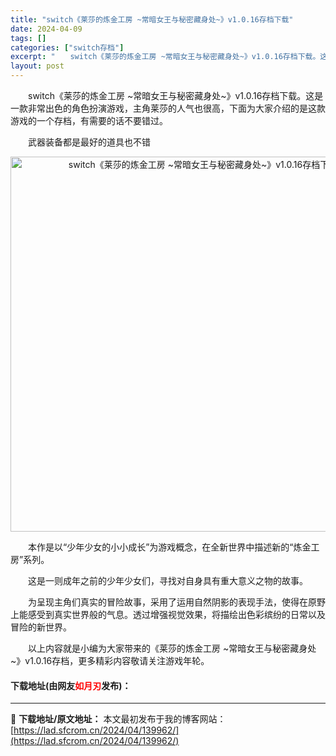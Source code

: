 ```yaml
---
title: "switch《莱莎的炼金工房 ~常暗女王与秘密藏身处~》v1.0.16存档下载"
date: 2024-04-09
tags: []
categories: ["switch存档"]
excerpt: "　　switch《莱莎的炼金工房 ~常暗女王与秘密藏身处~》v1.0.16存档下载。这是一款非常出色的角色扮演游戏，主角莱莎的人气也很高，下面为大家介绍的是这款游戏的一个存档，有需要的话不要错过。 　　武器装备都是最好的道具也不错 　　本作是以&ldquo;少年少女的小小成长&rdquo;为游戏概念&hellip;"
layout: post
---
```


 <p>　　switch《莱莎的炼金工房 ~常暗女王与秘密藏身处~》v1.0.16存档下载。这是一款非常出色的角色扮演游戏，主角莱莎的人气也很高，下面为大家介绍的是这款游戏的一个存档，有需要的话不要错过。</p> <p>　　武器装备都是最好的道具也不错</p> <p align="center"><img align="" border="0" src="https://lad.sfcrom.cn/wp-content/uploads/2024/04/20240409_6614f286c9405.webp" width="600" alt="switch《莱莎的炼金工房 ~常暗女王与秘密藏身处~》v1.0.16存档下载" /></p> <p>　　本作是以&ldquo;少年少女的小小成长&rdquo;为游戏概念，在全新世界中描述新的&ldquo;炼金工房&rdquo;系列。</p> <p>　　这是一则成年之前的少年少女们，寻找对自身具有重大意义之物的故事。</p> <p>　　为呈现主角们真实的冒险故事，采用了运用自然阴影的表现手法，使得在原野上能感受到真实世界般的气息。透过增强视觉效果，将描绘出色彩缤纷的日常以及冒险的新世界。</p> <p>　　以上内容就是小编为大家带来的《莱莎的炼金工房 ~常暗女王与秘密藏身处~》v1.0.16存档，更多精彩内容敬请关注游戏年轮。</p> <p><h4>下载地址(由网友<font color="red">如月刃</font>发布)：</h4></p> 

---
📖 **下载地址/原文地址：** 本文最初发布于我的博客网站：[https://lad.sfcrom.cn/2024/04/139962/](https://lad.sfcrom.cn/2024/04/139962/)
